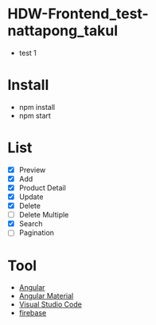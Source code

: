 # HDW-Frontend_test-nattapong_takul
- test 1

# Install
- npm install
- npm start

# List
- [x] Preview 
- [x] Add
- [x] Product Detail
- [x] Update
- [x] Delete
- [ ] Delete Multiple 
- [x] Search
- [ ] Pagination

# Tool
- [Angular](https://angular.io)
- [Angular Material](https://material.angular.io)
- [Visual Studio Code](https://code.visualstudio.com)
- [firebase](https://firebase.google.com)


